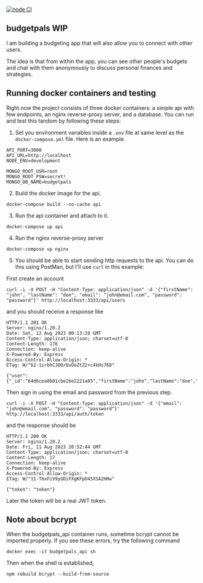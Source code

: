 [![node CI](https://github.com/markCwatson/budgetpals/actions/workflows/node.js.yml/badge.svg?branch=main)](https://github.com/markCwatson/budgetpals/actions/workflows/node.js.yml)

## budgetpals WIP
I am building a budgeting app that will also allow you to connect with other users.

The idea is that from within the app, you can see other people's budgets and chat with them anonymously to discuss personal finances and strategies.

## Running docker containers and testing

Right now the project consists of three docker containers: a simple api with few endpoints, an nginx reverse-proxy server, and a database. You can run and test this tandom by following these steps:

1. Set you environment variables inside a `.env` file at same level as the `docker-compose.yml` file. Here is an example.

```
API_PORT=3000
API_URL=http://localhost
NODE_ENV=development

MONGO_ROOT_USR=root
MONGO_ROOT_PSW=secret!
MONGO_DB_NAME=budgetpals
```

2. Build the docker image for the api.

```
docker-compose build --no-cache api
```

3. Run the api container and attach to it.

```
docker-compose up api
```

4. Run the nginx reverse-proxy server

```
docker-compose up nginx
```

5. You should be able to start sending http requests to the api. You can do this using PostMan, but I'll use `curl` in this example: 

First create an account

```
curl -i -X POST -H "Content-Type: application/json" -d '{"firstName": "john", "lastName": "doe", "email": "john@email.com", "password": "password"}' http://localhost:3333/api/users
```

and you should receive a response like

```
HTTP/1.1 201 OK
Server: nginx/1.20.2
Date: Sat, 12 Aug 2023 00:13:28 GMT
Content-Type: application/json; charset=utf-8
Content-Length: 178
Connection: keep-alive
X-Powered-By: Express
Access-Control-Allow-Origin: *
ETag: W/"b2-1irbhCJO0/QvOoZtZ2+c4kHs768"

{"user":{"_id":"64d6cea8b01cbe2be2221a85","firstName":"john","lastName":"doe","email":"john@email.com","password":"$2b$10$MXuHaXz817kK0QVlsxPey.Knq.QJLx8Evb2zreZjz/x4BUWOinNpe"}}
```

Then sign in using the email and password from the previous step.

```
curl -i -X POST -H "Content-Type: application/json" -d '{"email": "john@email.com", "password": "password"}' http://localhost:3333/api/auth/token
```

and the response should be

```
HTTP/1.1 200 OK
Server: nginx/1.20.2
Date: Fri, 11 Aug 2023 20:52:44 GMT
Content-Type: application/json; charset=utf-8
Content-Length: 17
Connection: keep-alive
X-Powered-By: Express
Access-Control-Allow-Origin: *
ETag: W/"11-TmxFiV9yGDiFXgKFpU45XSA2HHw"

{"token": "token"}
```

Later the token will be a real JWT token.

## Note about bcrypt

When the budgetpals_api container runs, sometime bcrypt cannot be imported properly. If you see these errors, try the following command

```
docker exec -it budgetpals_api sh
```

Then when the shell is established,

```
npm rebuild bcrypt --build-from-source
```
